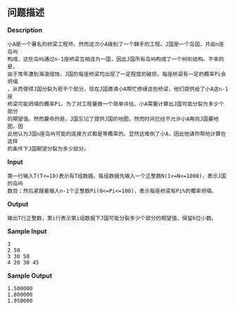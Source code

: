 ## 问题描述

**Description**

```
小A是一个著名的桥梁工程师，然而这次小A接到了一个棘手的工程。J国是一个岛国，共由n座岛屿
构成，这些岛屿通过n-1座桥梁互相连为一国，因此J国所有岛屿构成了一个树形结构。不幸的是，
由于常年遭到海浪侵蚀，J国的每座桥梁均出现了一定程度的破损，每座桥梁有一定的概率Pi会坍塌
，从而使得J国分裂为若干个部分。现在J国邀请小A帮忙修缮这些桥梁，他们提供给了小A这n-1座
桥梁可能坍塌的概率Pi。为了对工程量做一个简单评估，小A需要计算出J国可能分裂为多少个部分
的期望值。然而要命的是，J国忘记了提供J国的地图，然而时间已经不允许小A再向J国要地图，因
此他认为J国n座岛屿可能的连接方式都是等概率的。显然这难倒了小A，因此他请你帮他计算在这样
的条件下J国期望分裂为多少部分。
```

**Input**

```
第一行输入T(T<=10)表示有T组数据。每组数据先输入一个正整数N(1<=N<=1000)，表示J国的岛屿
数目；然后紧跟着输入n-1个正整数Pi(0<=Pi<=100)，表示每座桥梁有Pi%的概率坍塌。
```

**Output**

```
输出T行正整数，第i行表示第i组数据下J国可能分裂多少个部分的期望值，保留6位小数。
```

**Sample Input**

```
3
2 50
3 30 50
4 20 30 45
```

**Sample Output**

```
1.500000
1.800000
1.950000
```
